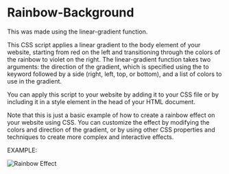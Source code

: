 # Rainbow-Background

This was made using the linear-gradient function.

This CSS script applies a linear gradient to the body element of your website, starting from red on the left and transitioning through the colors of the rainbow to violet on the right. The linear-gradient function takes two arguments: the direction of the gradient, which is specified using the to keyword followed by a side (right, left, top, or bottom), and a list of colors to use in the gradient.

You can apply this script to your website by adding it to your CSS file or by including it in a style element in the head of your HTML document.

Note that this is just a basic example of how to create a rainbow effect on your website using CSS. You can customize the effect by modifying the colors and direction of the gradient, or by using other CSS properties and techniques to create more complex and interactive effects.



EXAMPLE:

![Rainbow Effect](https://imgur.com/gallery/5Cu0dWT)
